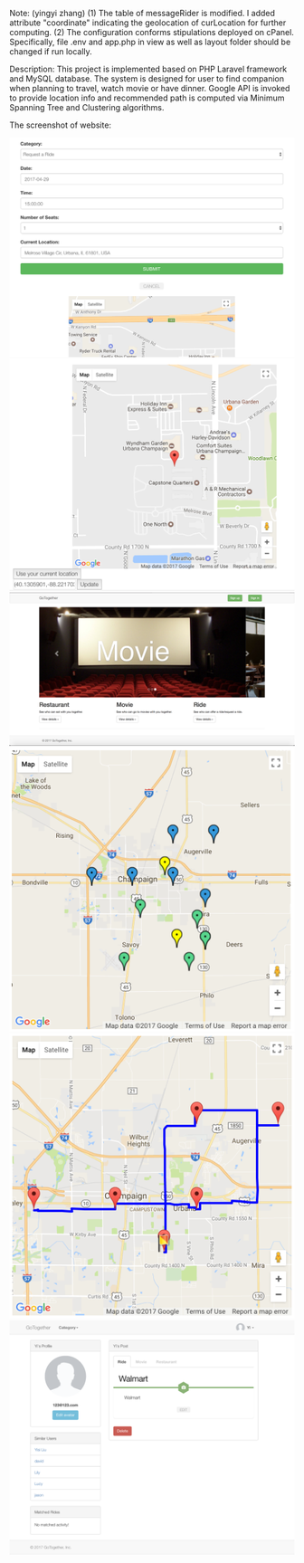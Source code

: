 Note: (yingyi zhang)
 (1) The table of messageRider is modified. I added attribute "coordinate" indicating the geolocation of curLocation for further computing.
 (2) The configuration conforms stipulations deployed on cPanel. Specifically, file .env and app.php in view as well as layout folder should be changed if run locally.

Description:
    This project is implemented based on PHP Laravel framework and MySQL database. The system is designed for user to find companion when planning to travel, watch movie or have dinner. Google API is invoked to provide location info and recommended path is computed via Minimum Spanning Tree and Clustering algorithms.


The screenshot of website:

![alt text](https://github.com/jsjtzyy/Database_System/blob/master/fig1.png)
![alt text](https://github.com/jsjtzyy/Database_System/blob/master/fig2.png)
![alt text](https://github.com/jsjtzyy/Database_System/blob/master/fig3.png)
![alt text](https://github.com/jsjtzyy/Database_System/blob/master/fig4.png)
![alt text](https://github.com/jsjtzyy/Database_System/blob/master/fig5.png)
![alt text](https://github.com/jsjtzyy/Database_System/blob/master/fig6.png)
